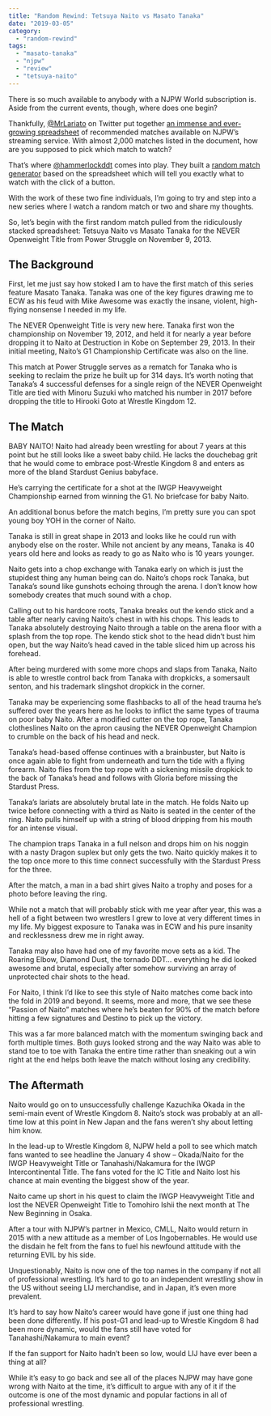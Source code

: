 ```yaml
---
title: "Random Rewind: Tetsuya Naito vs Masato Tanaka"
date: "2019-03-05"
category: 
  - "random-rewind"
tags: 
  - "masato-tanaka"
  - "njpw"
  - "review"
  - "tetsuya-naito"
---
```


There is so much available to anybody with a NJPW World subscription is. Aside from the current events, though, where does one begin?

Thankfully, [@MrLariato](https://twitter.com/mrlariato) on Twitter put together [an immense and ever-growing spreadsheet](https://docs.google.com/spreadsheets/d/1ZsZCBTpKjHzdbCpKZ1No1KAdpmOd2OcgSMfC1-oa7pI/) of recommended matches available on NJPW’s streaming service. With almost 2,000 matches listed in the document, how are you supposed to pick which match to watch?

That’s where [@hammerlockddt](https://twitter.com/hammerlockddt) comes into play. They built a [random match generator](http://whatnjpwmatchshouldiwatch.surge.sh/) based on the spreadsheet which will tell you exactly what to watch with the click of a button.

With the work of these two fine individuals, I’m going to try and step into a new series where I watch a random match or two and share my thoughts.

So, let’s begin with the first random match pulled from the ridiculously stacked spreadsheet: Tetsuya Naito vs Masato Tanaka for the NEVER Openweight Title from Power Struggle on November 9, 2013.

## The Background

First, let me just say how stoked I am to have the first match of this series feature Masato Tanaka. Tanaka was one of the key figures drawing me to ECW as his feud with Mike Awesome was exactly the insane, violent, high-flying nonsense I needed in my life.

The NEVER Openweight Title is very new here. Tanaka first won the championship on November 19, 2012, and held it for nearly a year before dropping it to Naito at Destruction in Kobe on September 29, 2013. In their initial meeting, Naito’s G1 Championship Certificate was also on the line.

This match at Power Struggle serves as a rematch for Tanaka who is seeking to reclaim the prize he built up for 314 days. It’s worth noting that Tanaka’s 4 successful defenses for a single reign of the NEVER Openweight Title are tied with Minoru Suzuki who matched his number in 2017 before dropping the title to Hirooki Goto at Wrestle Kingdom 12.

## The Match

BABY NAITO! Naito had already been wrestling for about 7 years at this point but he still looks like a sweet baby child. He lacks the douchebag grit that he would come to embrace post-Wrestle Kingdom 8 and enters as more of the bland Stardust Genius babyface.

He’s carrying the certificate for a shot at the IWGP Heavyweight Championship earned from winning the G1. No briefcase for baby Naito.

An additional bonus before the match begins, I’m pretty sure you can spot young boy YOH in the corner of Naito.

Tanaka is still in great shape in 2013 and looks like he could run with anybody else on the roster. While not ancient by any means, Tanaka is 40 years old here and looks as ready to go as Naito who is 10 years younger.

Naito gets into a chop exchange with Tanaka early on which is just the stupidest thing any human being can do. Naito’s chops rock Tanaka, but Tanaka’s sound like gunshots echoing through the arena. I don’t know how somebody creates that much sound with a chop.

Calling out to his hardcore roots, Tanaka breaks out the kendo stick and a table after nearly caving Naito’s chest in with his chops. This leads to Tanaka absolutely destroying Naito through a table on the arena floor with a splash from the top rope. The kendo stick shot to the head didn’t bust him open, but the way Naito’s head caved in the table sliced him up across his forehead.

After being murdered with some more chops and slaps from Tanaka, Naito is able to wrestle control back from Tanaka with dropkicks, a somersault senton, and his trademark slingshot dropkick in the corner.

Tanaka may be experiencing some flashbacks to all of the head trauma he’s suffered over the years here as he looks to inflict the same types of trauma on poor baby Naito. After a modified cutter on the top rope, Tanaka clotheslines Naito on the apron causing the NEVER Openweight Champion to crumble on the back of his head and neck.

Tanaka’s head-based offense continues with a brainbuster, but Naito is once again able to fight from underneath and turn the tide with a flying forearm. Naito flies from the top rope with a sickening missile dropkick to the back of Tanaka’s head and follows with Gloria before missing the Stardust Press.

Tanaka’s lariats are absolutely brutal late in the match. He folds Naito up twice before connecting with a third as Naito is seated in the center of the ring. Naito pulls himself up with a string of blood dripping from his mouth for an intense visual.

The champion traps Tanaka in a full nelson and drops him on his noggin with a nasty Dragon suplex but only gets the two. Naito quickly makes it to the top once more to this time connect successfully with the Stardust Press for the three.

After the match, a man in a bad shirt gives Naito a trophy and poses for a photo before leaving the ring.

While not a match that will probably stick with me year after year, this was a hell of a fight between two wrestlers I grew to love at very different times in my life. My biggest exposure to Tanaka was in ECW and his pure insanity and recklessness drew me in right away.

Tanaka may also have had one of my favorite move sets as a kid. The Roaring Elbow, Diamond Dust, the tornado DDT… everything he did looked awesome and brutal, especially after somehow surviving an array of unprotected chair shots to the head.

For Naito, I think I’d like to see this style of Naito matches come back into the fold in 2019 and beyond. It seems, more and more, that we see these “Passion of Naito” matches where he’s beaten for 90% of the match before hitting a few signatures and Destino to pick up the victory.

This was a far more balanced match with the momentum swinging back and forth multiple times. Both guys looked strong and the way Naito was able to stand toe to toe with Tanaka the entire time rather than sneaking out a win right at the end helps both leave the match without losing any credibility.

## The Aftermath

Naito would go on to unsuccessfully challenge Kazuchika Okada in the semi-main event of Wrestle Kingdom 8. Naito’s stock was probably at an all-time low at this point in New Japan and the fans weren’t shy about letting him know.

In the lead-up to Wrestle Kingdom 8, NJPW held a poll to see which match fans wanted to see headline the January 4 show – Okada/Naito for the IWGP Heavyweight Title or Tanahashi/Nakamura for the IWGP Intercontinental Title. The fans voted for the IC Title and Naito lost his chance at main eventing the biggest show of the year.

Naito came up short in his quest to claim the IWGP Heavyweight Title and lost the NEVER Openweight Title to Tomohiro Ishii the next month at The New Beginning in Osaka.

After a tour with NJPW’s partner in Mexico, CMLL, Naito would return in 2015 with a new attitude as a member of Los Ingobernables. He would use the disdain he felt from the fans to fuel his newfound attitude with the returning EVIL by his side.

Unquestionably, Naito is now one of the top names in the company if not all of professional wrestling. It’s hard to go to an independent wrestling show in the US without seeing LIJ merchandise, and in Japan, it’s even more prevalent.

It’s hard to say how Naito’s career would have gone if just one thing had been done differently. If his post-G1 and lead-up to Wrestle Kingdom 8 had been more dynamic, would the fans still have voted for Tanahashi/Nakamura to main event?

If the fan support for Naito hadn’t been so low, would LIJ have ever been a thing at all?

While it’s easy to go back and see all of the places NJPW may have gone wrong with Naito at the time, it’s difficult to argue with any of it if the outcome is one of the most dynamic and popular factions in all of professional wrestling.
